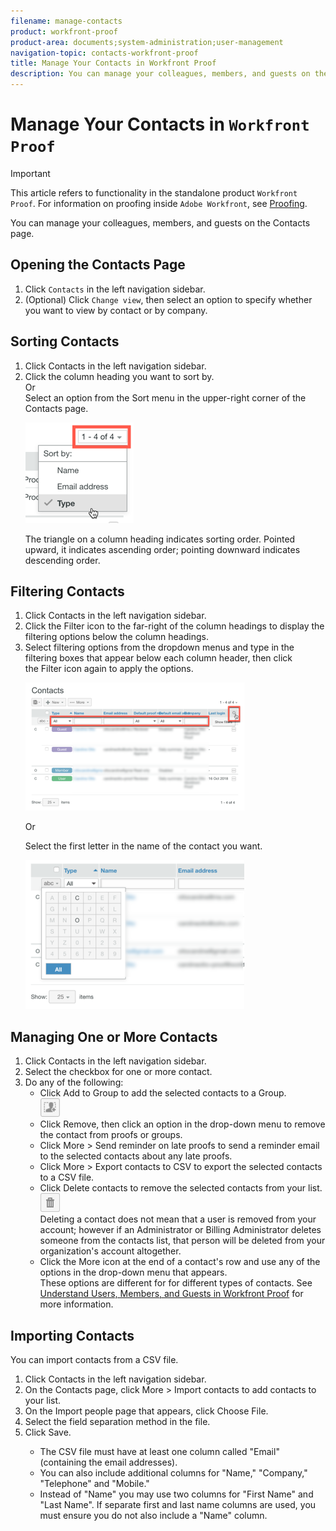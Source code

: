 ```yaml
---
filename: manage-contacts
product: workfront-proof
product-area: documents;system-administration;user-management
navigation-topic: contacts-workfront-proof
title: Manage Your Contacts in Workfront Proof
description: You can manage your colleagues, members, and guests on the Contacts page.
---
```


# Manage Your Contacts in `Workfront Proof`

>[!IMPORTANT]
>
>This article refers to functionality in the standalone product `Workfront Proof`. For information on proofing inside `Adobe Workfront`, see [Proofing](../../../review-and-approve-work/proofing/proofing.md).

You can manage your colleagues, members, and guests on the Contacts page.

## Opening the Contacts Page

1. Click `Contacts` in the left navigation sidebar.
1. (Optional) Click `Change view`, then select an option to specify whether you want to view by contact or by company.

## Sorting Contacts

<ol> 
 <li value="1">Click <span class="bold">Contacts</span> in the left navigation sidebar.</li> 
 <li value="2">Click the column heading you want to sort by.<br>Or<br>Select an option from the <span class="bold">Sort</span> menu in the upper-right corner of the Contacts page.</li> 
 <p> <img src="assets/contacts-page-sort-menu.png" alt="Contacts_page-Sort_menu.png"> </p> 
 <p>The triangle on a column heading indicates sorting order. Pointed upward, it indicates ascending order; pointing downward indicates descending order.</p> 
</ol>

## Filtering Contacts

<ol> 
 <li value="1">Click <span class="bold">Contacts</span> in the left navigation sidebar.</li> 
 <li value="2">Click the&nbsp;<span class="bold">Filter</span>&nbsp;icon&nbsp;to the far-right of the column headings to display the filtering options below the column headings.</li> 
 <li value="3">Select filtering options from the dropdown menus and type in the filtering boxes that appear below each column header, then click the&nbsp;<span class="bold">Filter</span>&nbsp;icon again to apply the options.</li> 
 <p> <img src="assets/contacts-page-filtering-options-350x205.png" alt="Contacts_page-Filtering_options.png" style="width: 350;height: 205;"> </p> 
 <p>Or</p> 
 <p>Select the first letter in the name of the contact you want.<br></p> 
 <p> <img src="assets/contacts-page-filtering-by-letter-350x238.png" alt="Contacts_page-filtering_by_letter.png" style="width: 350;height: 238;"> </p> 
</ol>

## Managing One or More Contacts

<ol> 
 <li value="1">Click <span class="bold">Contacts</span> in the left navigation sidebar.</li> 
 <li value="2">Select the checkbox for one or more contact.</li> 
 <li value="3">Do any of the following: 
  <ul> 
   <li>Click <span class="bold">Add to Group</span> to add the selected contacts to a Group.<br><img src="assets/add-to-group-btn.png" alt="Add_to_Group_btn.png"></li> 
   <li>Click <span class="bold">Remove</span>, then click an option in the drop-down menu to remove the contact from <span>proofs</span> or groups.</li> 
   <li>Click <span class="bold">More&nbsp;</span>>&nbsp;<span class="bold">Send reminder on late <span>proofs</span></span> to send a reminder email to the selected contacts about any late <span>proofs</span>.</li> 
   <li>Click <span class="bold">More</span> > <span class="bold">Export contacts to CSV</span> to export the selected contacts to a CSV file.</li> 
   <li>Click <span class="bold">Delete contacts</span> to remove the selected contacts from your list.<br><img src="assets/trash-button.png" alt="Trash_button.png"><br>Deleting a contact does not mean that a user is removed from your account; however if an Administrator or Billing Administrator deletes someone from the contacts list, that person will be deleted from your organization's account altogether.</li> 
   <li>Click the <span class="bold">More</span> icon at the end of a contact's row and use any of the options in the drop-down menu that appears.<br>These options are different for for different types of contacts. See <a href="../../../workfront-proof/wp-mnguserscontacts/contacts/use-members-guests.md" class="MCXref xref">Understand Users, Members, and Guests in Workfront Proof</a> for more information.</li> 
  </ul></li> 
</ol>

## Importing Contacts

You can import contacts from a CSV file.

<ol> 
 <li value="1">Click <span class="bold">Contacts</span> in the left navigation sidebar.</li> 
 <li value="2">On the Contacts page, click <span class="bold">More </span>> <span class="bold">Import contacts</span> to add contacts to your list.</li> 
 <li value="3">On the Import people page that appears, click <span class="bold">Choose File</span>.</li> 
 <li value="4">Select the field separation method in the file.</li> 
 <li value="5">Click <span class="bold">Save</span>.</li> <note type="note">  
  <ul> 
   <li>The CSV file must have at least one column called "Email" (containing the email addresses).</li> 
   <li>You can also include additional columns for "Name," "Company," "Telephone" and "Mobile."</li> 
   <li>Instead of "Name" you may use two columns for "First Name" and "Last Name". If separate first and last name columns are used, you must ensure you do not also include a "Name" column.</li> 
  </ul> 
 </note> 
</ol>


